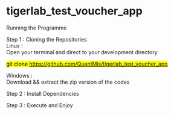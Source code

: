 # tigerlab_test_voucher_app

Running the Programme

Step 1 : Cloning the Repositories </br>
Linux : </br>
  Open your terminal and direct to your development directory

  <mark> git clone https://github.com/QuantMis/tigerlab_test_voucher_app </mark></br>


Windows :</br>
  Download && extract the zip version of the codes </br>

Step 2 : Install Dependencies

Step 3 : Execute and Enjoy
